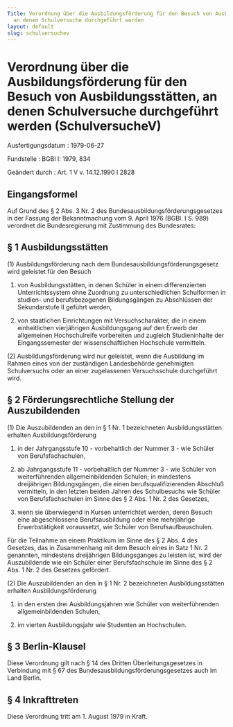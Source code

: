 ```yaml
---
Title: Verordnung über die Ausbildungsförderung für den Besuch von Ausbildungsstätten,
  an denen Schulversuche durchgeführt werden
layout: default
slug: schulversuchev
---
```


# Verordnung über die Ausbildungsförderung für den Besuch von Ausbildungsstätten, an denen Schulversuche durchgeführt werden (SchulversucheV)

Ausfertigungsdatum
:   1979-06-27

Fundstelle
:   BGBl I: 1979, 834

Geändert durch
:   Art. 1 V v. 14.12.1990 I 2828


## Eingangsformel

Auf Grund des § 2 Abs. 3 Nr. 2 des Bundesausbildungsförderungsgesetzes
in der Fassung der Bekanntmachung vom 9. April 1976 (BGBl. I S. 989)
verordnet die Bundesregierung mit Zustimmung des Bundesrates:


## § 1 Ausbildungsstätten

(1) Ausbildungsförderung nach dem Bundesausbildungsförderungsgesetz
wird geleistet für den Besuch

1.  von Ausbildungsstätten, in denen Schüler in einem differenzierten
    Unterrichtssystem ohne Zuordnung zu unterschiedlichen Schulformen in
    studien- und berufsbezogenen Bildungsgängen zu Abschlüssen der
    Sekundarstufe II geführt werden,


2.  von staatlichen Einrichtungen mit Versuchscharakter, die in einem
    einheitlichen vierjährigen Ausbildungsgang auf den Erwerb der
    allgemeinen Hochschulreife vorbereiten und zugleich Studieninhalte der
    Eingangssemester der wissenschaftlichen Hochschule vermitteln.




(2) Ausbildungsförderung wird nur geleistet, wenn die Ausbildung im
Rahmen eines von der zuständigen Landesbehörde genehmigten
Schulversuchs oder an einer zugelassenen Versuchsschule durchgeführt
wird.


## § 2 Förderungsrechtliche Stellung der Auszubildenden

(1) Die Auszubildenden an den in § 1 Nr. 1 bezeichneten
Ausbildungsstätten erhalten Ausbildungsförderung

1.  in der Jahrgangsstufe 10 - vorbehaltlich der Nummer 3 - wie Schüler
    von Berufsfachschulen,


2.  ab Jahrgangsstufe 11 - vorbehaltlich der Nummer 3 - wie Schüler von
    weiterführenden allgemeinbildenden Schulen; in mindestens dreijährigen
    Bildungsgängen, die einen berufsqualifizierenden Abschluß vermitteln,
    in den letzten beiden Jahren des Schulbesuchs wie Schüler von
    Berufsfachschulen im Sinne des § 2 Abs. 1 Nr. 2 des Gesetzes,


3.  wenn sie überwiegend in Kursen unterrichtet werden, deren Besuch eine
    abgeschlossene Berufsausbildung oder eine mehrjährige Erwerbstätigkeit
    voraussetzt, wie Schüler von Berufsaufbauschulen.



Für die Teilnahme an einem Praktikum im Sinne des § 2 Abs. 4 des
Gesetzes, das in Zusammenhang mit dem Besuch eines in Satz 1 Nr. 2
genannten, mindestens dreijährigen Bildungsganges zu leisten ist, wird
der Auszubildende wie ein Schüler einer Berufsfachschule im Sinne des
§ 2 Abs. 1 Nr. 2 des Gesetzes gefördert.

(2) Die Auszubildenden an den in § 1 Nr. 2 bezeichneten
Ausbildungsstätten erhalten Ausbildungsförderung

1.  in den ersten drei Ausbildungsjahren wie Schüler von weiterführenden
    allgemeinbildenden Schulen,


2.  im vierten Ausbildungsjahr wie Studenten an Hochschulen.





## § 3 Berlin-Klausel

Diese Verordnung gilt nach § 14 des Dritten Überleitungsgesetzes in
Verbindung mit § 67 des Bundesausbildungsförderungsgesetzes auch im
Land Berlin.


## § 4 Inkrafttreten

Diese Verordnung tritt am 1. August 1979 in Kraft.

